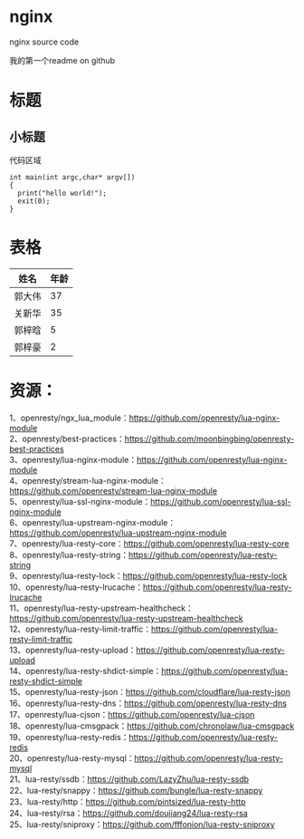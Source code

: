 # nginx
nginx source code

我的第一个readme on github

标题
====

小标题
-----

代码区域
~~~~~~~
int main(int argc,char* argv[])
{
  print("hello world!");
  exit(0);
}
~~~~~~~

表格
====

姓名       | 年龄    
---------- | -----------  
郭大伟     |  37     
关新华     |  35      
郭梓晗     |  5    
郭梓豪     |  2 


资源：
====
1、openresty/ngx_lua_module：https://github.com/openresty/lua-nginx-module  
2、openresty/best-practices：https://github.com/moonbingbing/openresty-best-practices  
3、openresty/lua-nginx-module：https://github.com/openresty/lua-nginx-module  
4、openresty/stream-lua-nginx-module：https://github.com/openresty/stream-lua-nginx-module  
5、openresty/lua-ssl-nginx-module：https://github.com/openresty/lua-ssl-nginx-module  
6、openresty/lua-upstream-nginx-module：https://github.com/openresty/lua-upstream-nginx-module  
7、openresty/lua-resty-core：https://github.com/openresty/lua-resty-core  
8、openresty/lua-resty-string：https://github.com/openresty/lua-resty-string  
9、openresty/lua-resty-lock：https://github.com/openresty/lua-resty-lock  
10、openresty/lua-resty-lrucache：https://github.com/openresty/lua-resty-lrucache  
11、openresty/lua-resty-upstream-healthcheck：https://github.com/openresty/lua-resty-upstream-healthcheck  
12、openresty/lua-resty-limit-traffic：https://github.com/openresty/lua-resty-limit-traffic  
13、openresty/lua-resty-upload：https://github.com/openresty/lua-resty-upload  
14、openresty/lua-resty-shdict-simple：https://github.com/openresty/lua-resty-shdict-simple  
15、openresty/lua-resty-json：https://github.com/cloudflare/lua-resty-json  
16、openresty/lua-resty-dns：https://github.com/openresty/lua-resty-dns  
17、openresty/lua-cjson：https://github.com/openresty/lua-cjson  
18、openresty/lua-cmsgpack：https://github.com/chronolaw/lua-cmsgpack  
19、openresty/lua-resty-redis：https://github.com/openresty/lua-resty-redis  
20、openresty/lua-resty-mysql：https://github.com/openresty/lua-resty-mysql  
21、lua-resty/ssdb：https://github.com/LazyZhu/lua-resty-ssdb  
22、lua-resty/snappy：https://github.com/bungle/lua-resty-snappy  
23、lua-resty/http：https://github.com/pintsized/lua-resty-http  
24、lua-resty/rsa：https://github.com/doujiang24/lua-resty-rsa  
25、lua-resty/sniproxy：https://github.com/fffonion/lua-resty-sniproxy  


